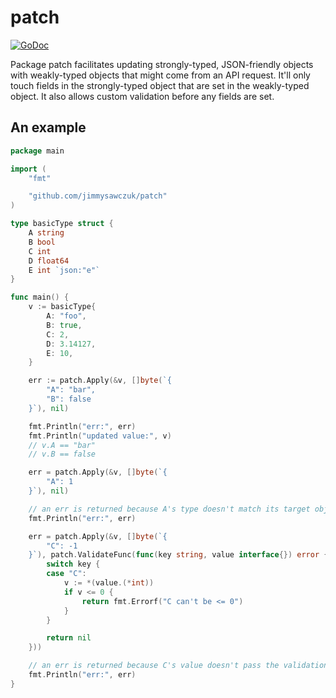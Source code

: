 # patch

[![GoDoc](https://godoc.org/github.com/jimmysawczuk/patch?status.svg)](https://godoc.org/github.com/jimmysawczuk/patch)

Package patch facilitates updating strongly-typed, JSON-friendly objects with weakly-typed objects that might come from an API request. It'll only touch fields in the strongly-typed object that are set in the weakly-typed object. It also allows custom validation before any fields are set.

## An example

```go
package main

import (
	"fmt"

	"github.com/jimmysawczuk/patch"
)

type basicType struct {
	A string
	B bool
	C int
	D float64
	E int `json:"e"`
}

func main() {
	v := basicType{
		A: "foo",
		B: true,
		C: 2,
		D: 3.14127,
		E: 10,
	}

	err := patch.Apply(&v, []byte(`{
        "A": "bar",
        "B": false
    }`), nil)

	fmt.Println("err:", err)
	fmt.Println("updated value:", v)
	// v.A == "bar"
	// v.B == false

	err = patch.Apply(&v, []byte(`{
        "A": 1
    }`), nil)

	// an err is returned because A's type doesn't match its target object.
	fmt.Println("err:", err)

	err = patch.Apply(&v, []byte(`{
        "C": -1
    }`), patch.ValidateFunc(func(key string, value interface{}) error {
		switch key {
		case "C":
			v := *(value.(*int))
			if v <= 0 {
				return fmt.Errorf("C can't be <= 0")
			}
		}

		return nil
	}))

	// an err is returned because C's value doesn't pass the validation rule.
	fmt.Println("err:", err)
}

```

